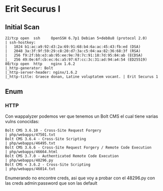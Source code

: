 # Erit Securus I
## Initial Scan
```
22/tcp open  ssh     OpenSSH 6.7p1 Debian 5+deb8u8 (protocol 2.0)
| ssh-hostkey: 
|   1024 b1:ac:a9:92:d3:2a:69:91:68:b4:6a:ac:45:43:fb:ed (DSA)
|   2048 3a:3f:9f:59:29:c8:20:d7:3a:c5:04:aa:82:36:68:3f (RSA)
|   256 f9:2f:bb:e3:ab:95:ee:9e:78:7c:91:18:7d:95:84:ab (ECDSA)
|_  256 49:0e:6f:cb:ec:6c:a5:97:67:cc:3c:31:ad:94:a4:54 (ED25519)
80/tcp open  http    nginx 1.6.2
|_http-generator: Bolt
|_http-server-header: nginx/1.6.2
|_http-title: Graece donan, Latine voluptatem vocant. | Erit Securus 1
```
## Enum 
### HTTP
Con wappalyzer podemos ver que tenemos un Bolt CMS el cual tiene varias vulns conocidas:
```
Bolt CMS 3.6.10 - Cross-Site Request Forgery                                                                     | php/webapps/47501.txt
Bolt CMS 3.6.4 - Cross-Site Scripting                                                                            | php/webapps/46495.txt
Bolt CMS 3.6.6 - Cross-Site Request Forgery / Remote Code Execution                                              | php/webapps/46664.html
Bolt CMS 3.7.0 - Authenticated Remote Code Execution                                                             | php/webapps/48296.py
Bolt CMS < 3.6.2 - Cross-Site Scripting                                                                          | php/webapps/46014.txt
```
Enumerando no encontre creds, asi que voy a probar con el 48296.py con las creds admin:password que son las default
